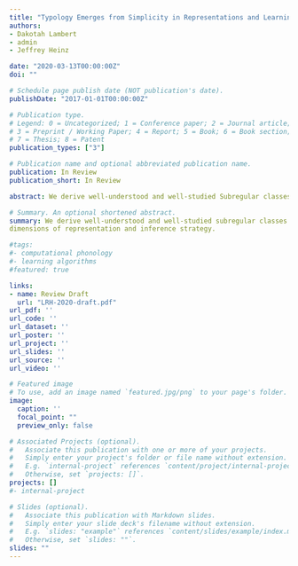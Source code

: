 ```yaml
---
title: "Typology Emerges from Simplicity in Representations and Learning"
authors:
- Dakotah Lambert
- admin
- Jeffrey Heinz

date: "2020-03-13T00:00:00Z"
doi: ""

# Schedule page publish date (NOT publication's date).
publishDate: "2017-01-01T00:00:00Z"

# Publication type.
# Legend: 0 = Uncategorized; 1 = Conference paper; 2 = Journal article;
# 3 = Preprint / Working Paper; 4 = Report; 5 = Book; 6 = Book section;
# 7 = Thesis; 8 = Patent
publication_types: ["3"]

# Publication name and optional abbreviated publication name.
publication: In Review
publication_short: In Review

abstract: We derive well-understood and well-studied Subregular classes of formal languages purely from the computational perspective of algorithmic learning problems.  We parameterise the learning problem along dimensions of representation and inference strategy. Of special interest are those classes of languages whose learning algorithms are necessarily not prohibitively expensive in space and time, since learners are often exposed to adverse conditions and sparse data. Learned natural language patterns are expected to be most like the patterns in these classes, an expectation supported by previous typological and linguistic research in phonology. A second result is that the learning algorithms presented here are completely agnostic to choice of linguistic representation. In the case of the Subregular classes, the results fall out from traditional model-theoretic treatments of words and strings. The same learning algorithms, however, can be applied to model-theoretic treatments of other linguistic representations such as syntactic trees or autosegmental graphs, which opens a useful direction for future research.

# Summary. An optional shortened abstract.
summary: We derive well-understood and well-studied subregular classes of formal languages purely from the computational perspective of algorithmic learning problems. We parameterise the learning problem along
dimensions of representation and inference strategy.

#tags:
#- computational phonology
#- learning algorithms
#featured: true

links:
- name: Review Draft
  url: "LRH-2020-draft.pdf"
url_pdf: ''
url_code: ''
url_dataset: ''
url_poster: ''
url_project: ''
url_slides: ''
url_source: ''
url_video: ''

# Featured image
# To use, add an image named `featured.jpg/png` to your page's folder.
image:
  caption: ''
  focal_point: ""
  preview_only: false

# Associated Projects (optional).
#   Associate this publication with one or more of your projects.
#   Simply enter your project's folder or file name without extension.
#   E.g. `internal-project` references `content/project/internal-project/index.md`.
#   Otherwise, set `projects: []`.
projects: []
#- internal-project

# Slides (optional).
#   Associate this publication with Markdown slides.
#   Simply enter your slide deck's filename without extension.
#   E.g. `slides: "example"` references `content/slides/example/index.md`.
#   Otherwise, set `slides: ""`.
slides: ""
---
```

